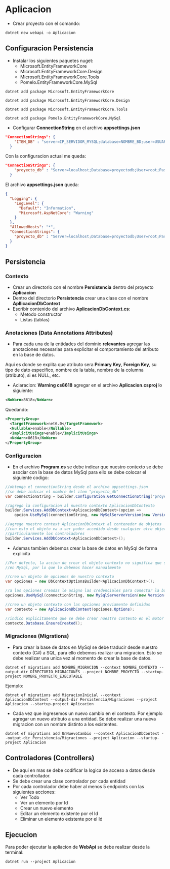# Aplicacion

- Crear proyecto con el comando:

```
dotnet new webapi -o Aplicacion
```

## Configuracion Persistencia

- Instalar los siguientes paquetes nuget:
    - Microsoft.EntityFrameworkCore
    - Microsoft.EntityFrameworkCore.Design
    - Microsoft.EntityFrameworkCore.Tools
    - Pomelo.EntityFrameworkCore.MySql

```
dotnet add package Microsoft.EntityFrameworkCore
```

```
dotnet add package Microsoft.EntityFrameworkCore.Design
```

```
dotnet add package Microsoft.EntityFrameworkCore.Tools
```

```
dotnet add package Pomelo.EntityFrameworkCore.MySql
```

- Configurar **ConnectionString** en el archivo **appsettings.json**

```json
"ConnectionStrings": {
    "ITEM_DB" : "server=IP_SERVIDOR_MYSQL;database=NOMBRE_BD;user=USUARIO;password=CONTRASEÑA"
  }
```

Con la configuracion actual me queda:

```json
"ConnectionStrings": {
    "proyecto_db" : "Server=localhost;Database=proyectodb;User=root;Password=telesca1234"
  }
```

El archivo **appsettings.json** queda:

```json
{
  "Logging": {
    "LogLevel": {
      "Default": "Information",
      "Microsoft.AspNetCore": "Warning"
    }
  },
  "AllowedHosts": "*",
  "ConnectionStrings": {
    "proyecto_db" : "Server=localhost;Database=proyectodb;User=root;Password=telesca1234"
  }
}
```

## Persistencia

### Contexto

- Crear un directorio con el nombre **Persistencia** dentro del proyecto **Aplicacion**
- Dentro del directorio **Persistencia** crear una clase con el nombre **ApllicacionDbContext**
- Escribir contenido del archivo **AplicacionDbContext.cs**:
  - Metodo constructor
  - Listas (tablas)

### Anotaciones (Data Annotations Attributes)

- Para cada una de la entidades del dominio **relevantes** agregar las anotaciones necesarias para explicitar el comportamiento del atributo en la base de datos.

Aqui es donde se explita que atributo sera **Primary Key**, **Foreign Key**, su tipo de dato especifico, nombre de la tabla, nombre de la columna (atributo), si es NULL, etc.  

- Aclaracion: **Warning cs8618** agregar en el archivo **Aplicacion.csproj** lo siguiente:

```xml
<NoWarn>8618</NoWarn>
```

Quedando:

```xml
<PropertyGroup>
  <TargetFramework>net6.0</TargetFramework>
  <Nullable>enable</Nullable>
  <ImplicitUsings>enable</ImplicitUsings>
  <NoWarn>8618</NoWarn>
</PropertyGroup>
```

### Configuracion

- En el archivo **Program.cs** se debe indicar que nuestro contexto se debe asociar con la base de datos MySql para ello se debe colocar el siguiente codigo:

```c#
//obtengo el connectionString desde el archivo appsettings.json
//se debe indicar el nombre del item "proyecto_db"
var connectionString = builder.Configuration.GetConnectionString("proyecto_db");

//agrego la configuracion al nuestro contexto AplicacionDbContexto
builder.Services.AddDbContext<AplicacionDbContext>(opcion =>
    opcion.UseMySql(connectionString, new MySqlServerVersion(new Version(8, 0, 30))));

//agrego nuestro context AplicacionDbContext al contenedor de objetos
//con esto el objeto va a ser poder accedido desde cualquier otro objeto
//particularmente los controladores
builder.Services.AddDbContext<AplicacionDbContext>();
```

- Ademas tambien debemos crear la base de datos en MySql de forma explicita
```c#
//Por defecto, la accion de crear el objeto contexto no significa que se creara la base de datos 
//en MySql, por lo que lo debemos hacer manualmente

//creo un objeto de opciones de nuestro contexto
var opciones = new DbContextOptionsBuilder<AplicacionDbContext>();

//a las opciones creadas le asigno las credenciales para conectar la base de datos
opciones.UseMySql(connectionString, new MySqlServerVersion(new Version(8, 0, 30)));

//creo un objeto contexto con las opciones previamente definidas
var contexto = new AplicacionDbContext(opciones.Options);

//indico explicitamente que se debe crear nuestro contexto en el motor de base de datos
contexto.Database.EnsureCreated();
```

### Migraciones (Migrations)

- Para crear la base de datos en MySql se debe traducir desde nuestro contexto (C#) a SQL, para ello debemos realizar una migracion. Esto se debe realizar una unica vez al momento de crear la base de datos. 

```
dotnet ef migrations add NOMBRE_MIGRACION --context NOMBRE_CONTEXTO --output-dir DIRECTORIO_MIGRACIONES --project NOMBRE_PROYECTO --startup-project NOMBRE_PROYECTO_EJECUTABLE
```

Ejemplo:

```
dotnet ef migrations add MigracionInicial --context AplicacionDbContext --output-dir Persistencia/Migraciones --project Aplicacion --startup-project Aplicacion
```

- Cada vez que ingresemos un nuevo cambio en el contexto. Por ejemplo agregar un nuevo atributo a una entidad. Se debe realizar una nueva migracion con un nombre distinto a los existentes.

```
dotnet ef migrations add UnNuevoCambio --context AplicacionDbContext --output-dir Persistencia/Migraciones --project Aplicacion --startup-project Aplicacion
```

## Controladores (Controllers)

- De aqui en mas se debe codificar la logica de acceso a datos desde cada controllador.
- Se debe crear una clase controlador por cada entidad
- Por cada controlador debe haber al menos 5 endpoints con las siguientes acciones:
  - Ver Todo
  - Ver un elemento por Id
  - Crear un nuevo elemento
  - Editar un elemento existente por el Id
  - Eliminar un elemento existente por el Id

## Ejecucion

Para poder ejecutar la apliacion de **WebApi** se debe realizar desde la terminal:

```
dotnet run --project Aplicacion
```